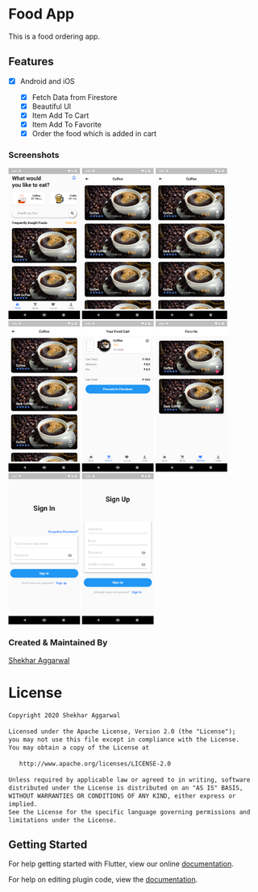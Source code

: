 # Food App

This is a food ordering app.
## Features

* [x] Android and iOS

  * [x] Fetch Data from Firestore
  * [x] Beautiful UI
  * [x] Item Add To Cart
  * [x] Item Add To Favorite
  * [x] Order the food which is added in cart

### Screenshots

<img src="1.png" height="300em" /> <img src="2.png" height="300em" /> <img src="3.png" height="300em" /><img src="4.png" height="300em" /> <img src="5.png" height="300em" /> <img src="6.png" height="300em" /><img src="7.png" height="300em" /> <img src="8.png" height="300em" />

### Created & Maintained By
[Shekhar Aggarwal](https://github.com/shekharAggarwal)

# License

    Copyright 2020 Shekhar Aggarwal

    Licensed under the Apache License, Version 2.0 (the "License");
    you may not use this file except in compliance with the License.
    You may obtain a copy of the License at

       http://www.apache.org/licenses/LICENSE-2.0

    Unless required by applicable law or agreed to in writing, software
    distributed under the License is distributed on an "AS IS" BASIS,
    WITHOUT WARRANTIES OR CONDITIONS OF ANY KIND, either express or implied.
    See the License for the specific language governing permissions and
    limitations under the License.

## Getting Started

For help getting started with Flutter, view our online
[documentation](http://flutter.io/).

For help on editing plugin code, view the [documentation](https://flutter.io/platform-plugins/#edit-code).
